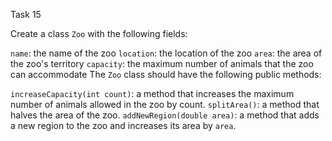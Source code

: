 Task 15

Create a class `Zoo` with the following fields:

`name`: the name of the zoo
`location`: the location of the zoo
`area`: the area of the zoo's territory
`capacity`: the maximum number of animals that the zoo can accommodate
The `Zoo` class should have the following public methods:

`increaseCapacity(int count)`: a method that increases the maximum number of animals allowed in the zoo by count.
`splitArea()`: a method that halves the area of the zoo.
`addNewRegion(double area)`: a method that adds a new region to the zoo and increases its area by `area`.